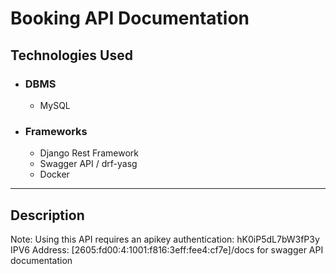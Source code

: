 # Booking API Documentation


## Technologies Used
- ### DBMS
    - MySQL 
- ### Frameworks
    - Django Rest Framework
    - Swagger API / drf-yasg
    - Docker 
---

## Description
Note: Using this API requires an apikey authentication: hK0iP5dL7bW3fP3y \
IPV6 Address: <a>[2605:fd00:4:1001:f816:3eff:fee4:cf7e]/docs</a> for swagger API documentation